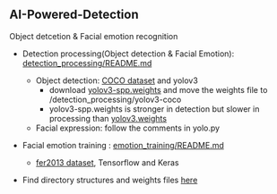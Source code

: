## AI-Powered-Detection
Object detcetion & Facial emotion recognition

- Detection processing(Object detection & Facial Emotion): [detection_processing/README.md](https://github.com/jinhojang6/ai-powered-detection/blob/master/detection_processing/README.md)
    - Object detection: [COCO dataset](http://cocodataset.org/#home) and yolov3
        - download [yolov3-spp.weights](https://pjreddie.com/media/files/yolov3-spp.weights) and move the weights file to /detection_processing/yolov3-coco
        - yolov3-spp.weights is stronger in detection but slower in processing than [yolov3.weights](https://github.com/pjreddie/darknet/blob/master/cfg/yolov3.cfg) 
    - Facial expression: follow the comments in yolo.py


- Facial emotion training : [emotion_training/README.md](https://github.com/jinhojang6/ai-powered-detection/blob/master/emotion_training/README.md)
    - [fer2013 dataset](https://www.kaggle.com/c/challenges-in-representation-learning-facial-expression-recognition-challenge/data), Tensorflow and Keras


- Find directory structures and weights files [here](http://bit.ly/keras-detection-practice)